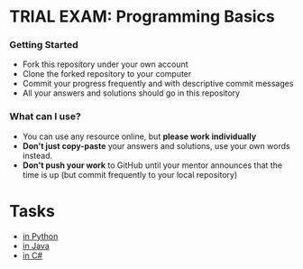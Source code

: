 # TRIAL EXAM: Programming Basics

### Getting Started
 - Fork this repository under your own account
 - Clone the forked repository to your computer
 - Commit your progress frequently and with descriptive commit messages
 - All your answers and solutions should go in this repository

### What can I use?
- You can use any resource online, but **please work individually**
- **Don't just copy-paste** your answers and solutions, use your own words instead.
- **Don't push your work** to GitHub until your mentor announces that the time is up (but commit frequently to your local repository)


# Tasks
- [in Python](python.md)
- [in Java](java.md)
- [in C#](cs.md)
